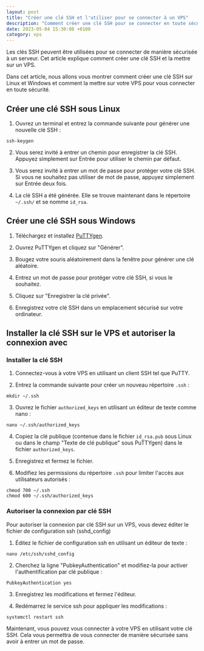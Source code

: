 ```yaml
---
layout: post
title: "Créer une clé SSH et l'utiliser pour se connecter à un VPS"
description: "Comment créer une clé SSH pour se connecter en toute sécurité à un VPS"
date: 2023-05-04 15:30:08 +0100
category: vps
---
```


Les clés SSH peuvent être utilisées pour se connecter de manière sécurisée à un serveur. Cet article explique comment créer une clé SSH et la mettre sur un VPS.

Dans cet article, nous allons vous montrer comment créer une clé SSH sur Linux et Windows et comment la mettre sur votre VPS pour vous connecter en toute sécurité.

## Créer une clé SSH sous Linux

1. Ouvrez un terminal et entrez la commande suivante pour générer une nouvelle clé SSH :

```
ssh-keygen
```

2. Vous serez invité à entrer un chemin pour enregistrer la clé SSH. Appuyez simplement sur Entrée pour utiliser le chemin par défaut.

3. Vous serez invité à entrer un mot de passe pour protéger votre clé SSH. Si vous ne souhaitez pas utiliser de mot de passe, appuyez simplement sur Entrée deux fois.

4. La clé SSH a été générée. Elle se trouve maintenant dans le répertoire `~/.ssh/` et se nomme `id_rsa`.

## Créer une clé SSH sous Windows

1. Téléchargez et installez [PuTTYgen](https://www.putty.org/).

2. Ouvrez PuTTYgen et cliquez sur "Générer".

3. Bougez votre souris aléatoirement dans la fenêtre pour générer une clé aléatoire.

4. Entrez un mot de passe pour protéger votre clé SSH, si vous le souhaitez.

5. Cliquez sur "Enregistrer la clé privée".

6. Enregistrez votre clé SSH dans un emplacement sécurisé sur votre ordinateur.

## Installer la clé SSH sur le VPS et autoriser la connexion avec

### Installer la clé SSH

1. Connectez-vous à votre VPS en utilisant un client SSH tel que PuTTY.

2. Entrez la commande suivante pour créer un nouveau répertoire `.ssh` :

```
mkdir ~/.ssh
```

3. Ouvrez le fichier `authorized_keys` en utilisant un éditeur de texte comme nano :

```
nano ~/.ssh/authorized_keys
```


4. Copiez la clé publique (contenue dans le fichier `id_rsa.pub` sous Linux ou dans le champ "Texte de clé publique" sous PuTTYgen) dans le fichier `authorized_keys`.

5. Enregistrez et fermez le fichier.

6. Modifiez les permissions du répertoire `.ssh` pour limiter l'accès aux utilisateurs autorisés :

```
chmod 700 ~/.ssh
chmod 600 ~/.ssh/authorized_keys
```

### Autoriser la connexion par clé SSH

Pour autoriser la connexion par clé SSH sur un VPS, vous devez éditer le fichier de configuration ssh (sshd_config)

1. Éditez le fichier de configuration ssh en utilisant un éditeur de texte :

```
nano /etc/ssh/sshd_config
```


2. Cherchez la ligne "PubkeyAuthentication" et modifiez-la pour activer l'authentification par clé publique :

```
PubkeyAuthentication yes
```


3. Enregistrez les modifications et fermez l'éditeur.

4. Redémarrez le service ssh pour appliquer les modifications :

```
systemctl restart ssh
```

Maintenant, vous pouvez vous connecter à votre VPS en utilisant votre clé SSH. Cela vous permettra de vous connecter de manière sécurisée sans avoir à entrer un mot de passe.
